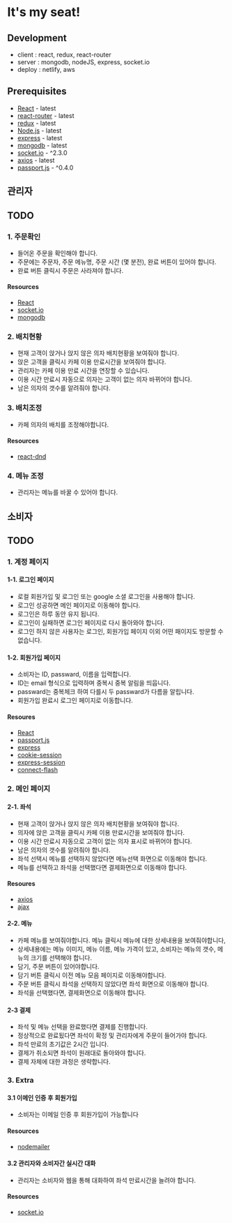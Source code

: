 # It's my seat!

## Development

- client : react, redux, react-router
- server : mongodb, nodeJS, express, socket.io
- deploy : netlify, aws

## Prerequisites

- [React](https://reactjs-kr.firebaseapp.com/) - latest
- [react-router](https://reacttraining.com/react-router/web/guides/quick-start) - latest
- [redux](https://redux.js.org/) - latest
- [Node.js](https://nodejs.org/en/download/) - latest
- [express](https://expressjs.com/ko/) - latest
- [mongodb](https://www.mongodb.com) - latest
- [socket.io](https://socket.io/) - ^2.3.0
- [axios](https://www.npmjs.com/package/axios) - latest
- [passport.js](http://www.passportjs.org/) - ^0.4.0

## 관리자

## TODO

### 1. 주문확인

- 들어온 주문을 확인해야 합니다.
- 주문에는 주문자, 주문 메뉴명, 주문 시간 (몇 분전), 완료 버튼이 있어야 합니다.
- 완료 버튼 클릭시 주문은 사라져야 합니다.

#### Resources

- [React](https://reactjs-kr.firebaseapp.com/)
- [socket.io](https://socket.io/)
- [mongodb](https://www.mongodb.com/)

### 2. 배치현황

- 현재 고객이 앉거나 앉지 않은 의자 배치현황을 보여줘야 합니다.
- 앉은 고객을 클릭시 카페 이용 만료시간을 보여줘야 합니다.
- 관리자는 카페 이용 만료 시간을 연장할 수 있습니다.
- 이용 시간 만료시 자동으로 의자는 고객이 없는 의자 바뀌어야 합니다.
- 남은 의자의 갯수를 알려줘야 합니다.

### 3. 배치조정

- 카페 의자의 배치를 조정해야합니다.

#### Resources

- [react-dnd](https://react-dnd.github.io/)

### 4. 메뉴 조정

- 관리자는 메뉴를 바꿀 수 있어야 합니다.

## 소비자

## TODO

### 1. 계정 페이지

#### 1-1. 로그인 페이지

- 로컬 회원가입 및 로그인 또는 google 소셜 로그인을 사용해야 합니다.
- 로그인 성공하면 메인 페이지로 이동해야 합니다.
- 로그인은 하루 동안 유지 됩니다.
- 로그인이 실패하면 로그인 페이지로 다시 돌아와야 합니다.
- 로그인 하지 않은 사용자는 로그인, 회원가입 페이지 이외 어떤 패이지도 방문할 수 없습니다.

#### 1-2. 회원가입 페이지

- 소비자는 ID, passward, 이름을 입력합니다.
- ID는 email 형식으로 입력하며 중복시 중복 알림을 띄웁니다.
- passward는 중복체크 하여 다를시 두 passward가 다름을 알립니다.
- 회원가입 완료시 로그인 페이지로 이동합니다.

#### Resoures

- [React](https://reactjs-kr.firebaseapp.com/)
- [passport.js](http://www.passportjs.org/)
- [express](https://expressjs.com/ko/)
- [cookie-session](https://expressjs.com/en/resources/middleware/cookie-session.html)
- [express-session](https://expressjs.com/en/resources/middleware/session.html)
- [connect-flash](https://www.npmjs.com/package/connect-flash)


### 2. 메인 페이지

#### 2-1. 좌석

- 현재 고객이 앉거나 앉지 않은 의자 배치현황을 보여줘야 합니다.
- 의자에 앉은 고객을 클릭시 카페 이용 만료시간을 보여줘야 합니다.
- 이용 시간 만료시 자동으로 고객이 없는 의자 표시로 바뀌어야 합니다.
- 남은 의자의 갯수를 알려줘야 합니다.
- 좌석 선택시 메뉴를 선택하지 않았다면 메뉴선택 화면으로 이동해야 합니다.
- 메뉴를 선택하고 좌석을 선택했다면 결제화면으로 이동해야 합니다.

#### Resoures

- [axios](https://www.npmjs.com/package/axios)
- [ajax](https://developer.mozilla.org/ko/docs/Web/Guide/AJAX/Getting_Started)

#### 2-2. 메뉴

- 카페 메뉴를 보여줘야합니다. 메뉴 클릭시 메뉴에 대한 상세내용을 보여줘야합니다,
- 상세내용에는 메뉴 이미지, 메뉴 이름, 메뉴 가격이 있고, 소비자는 메뉴의 갯수, 메뉴의 크기를 선택해야 합니다.
- 담기, 주문 버튼이 있어야합니다.
- 담기 버튼 클릭시 이전 메뉴 모음 페이지로 이동해야합니다.
- 주문 버튼 클릭시 좌석을 선택하지 않았다면 좌석 화면으로 이동해야 합니다.
- 좌석을 선택했다면, 결제화면으로 이동해야 합니다.

#### 2-3 결제

- 좌석 및 메뉴 선택을 완료했다면 결제를 진행합니다.
- 정상적으로 완료됬다면 좌석이 확정 및 관리자에게 주문이 들어가야 합니다.
- 좌석 만료의 초기값은 2시간 입니다.
- 결제가 취소되면 좌석이 원래대로 돌아와야 합니다.
- 결제 자체에 대한 과정은 생략합니다.


### 3. Extra

#### 3.1 이메인 인증 후 회원가입

- 소비자는 이메일 인증 후 회원가입이 가능합니다

#### Resources

- [nodemailer](https://victorydntmd.tistory.com/113)


#### 3.2 관리자와 소비자간 실시간 대화
- 관리자는 소비자와 웹을 통해 대화하여 좌석 만료시간을 늘려야 합니다.

#### Resources

- [socket.io](https://socket.io/)